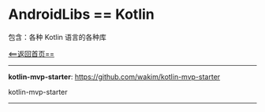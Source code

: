 # AndroidLibs == Kotlin

包含：各种 Kotlin 语言的各种库

[<==返回首页==](https://github.com/XXApple/AndroidLibs)

---

**kotlin-mvp-starter**: https://github.com/wakim/kotlin-mvp-starter

kotlin-mvp-starter

---
